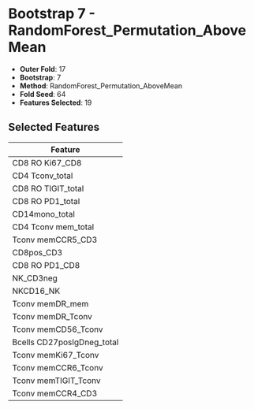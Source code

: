 # Bootstrap 7 - RandomForest_Permutation_AboveMean

- **Outer Fold**: 17
- **Bootstrap**: 7
- **Method**: RandomForest_Permutation_AboveMean
- **Fold Seed**: 64
- **Features Selected**: 19

## Selected Features

| Feature |
|---------|
| CD8 RO Ki67_CD8 |
| CD4 Tconv_total |
| CD8 RO TIGIT_total |
| CD8 RO PD1_total |
| CD14mono_total |
| CD4 Tconv mem_total |
| Tconv memCCR5_CD3 |
| CD8pos_CD3 |
| CD8 RO PD1_CD8 |
| NK_CD3neg |
| NKCD16_NK |
| Tconv memDR_mem |
| Tconv memDR_Tconv |
| Tconv memCD56_Tconv |
| Bcells CD27posIgDneg_total |
| Tconv memKi67_Tconv |
| Tconv memCCR6_Tconv |
| Tconv memTIGIT_Tconv |
| Tconv memCCR4_CD3 |
